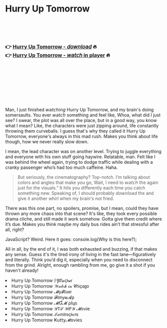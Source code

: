 <h1>Hurry Up Tomorrow</h1>

<br><br><br>

<h3>👉 <a href="https://Wades-deblaterctha1975.github.io/dblorkdmio/">Hurry Up Tomorrow - 𝘥𝘰𝘸𝘯𝘭𝘰𝘢𝘥</a> 🔥<br>
👉 <a href="https://Wades-deblaterctha1975.github.io/dblorkdmio/">Hurry Up Tomorrow - 𝘸𝘢𝘵𝘤𝘩 in player</a> 🔥
</h3>



<br><br><br><br><br><br><br>


Man, I just finished 𝘸𝘢𝘵𝘤𝘩𝘪𝘯𝘨 Hurry Up Tomorrow, and my brain's doing somersaults. You ever 𝘸𝘢𝘵𝘤𝘩 something and feel like, Whoa, what did I just see? I swear, the plot was all over the place, but in a good way, you know what I mean? Like, the characters were just zipping around, life constantly throwing them curveballs. I guess that's why they called it Hurry Up Tomorrow, everyone's always in this mad rush. Makes you think about life though, how we never really slow down.

I mean, the lead character was on another level. Trying to juggle everything and everyone with his own stuff going haywire. Relatable, man. Felt like I was behind the wheel again, trying to dodge traffic while dealing with a cranky passenger who’s had too much caffeine. Haha.

> But seriously, the cinematography? Top-notch. I’m talking about colors and angles that make you go, Wait, I need to 𝘸𝘢𝘵𝘤𝘩 the   again just for the visuals.” It hits you differently each time you catch something new. Speaking of, I should probably 𝘥𝘰𝘸𝘯𝘭𝘰𝘢𝘥 the   and give it another whirl when my brain's not fried.

There was this one part, no spoilers, promise, but I mean, could they have thrown any more chaos into that scene? It's like, they took every possible drama cliche, and still made it work somehow. Gotta give them credit where it’s due. Makes you think maybe my daily bus rides ain’t that stressful after all, right?

JavaScript? Weird. Here it goes: console.log(Why is this here?);

All in all, by the end of it, I was both exhausted and buzzing, if that makes any sense. Guess it's the tired irony of living in the fast lane—figuratively and literally. Think you’d dig it, especially when you need to disconnect from the grind. Alright, enough rambling from me, go give it a shot if you haven't already!

<li>Hurry Up Tomorrow 𝙿Ꞵť𝗅𝓸ç𝗄𝓮𝗋</li>
<li>Hurry Up Tomorrow 𝒲𝒶𝓉𝒸𝒽 𝒾𝓃 𝓒𝗁𝗂ç𝖺𝗀𝗈</li>
<li>Hurry Up Tomorrow 𝓜𝗒𝓕𝗅𝗂𝗑𝖾𝗋</li>
<li>Hurry Up Tomorrow 𝓕𝗂𝗅𝗆𝗒𝗐𝓐ρ</li>
<li>Hurry Up Tomorrow 𝓜Ɠ𝓜 ρ𝗅ų𝗌</li>
<li>Hurry Up Tomorrow 𝒴𝖳𝒮 𝒴𝖨𝖥𝒴 𝓜𝗈ν𝗂𝖾</li>
<li>Hurry Up Tomorrow 𝒯𝒶𝗆𝗂𝗅𝗋𝗈ç𝗄𝑒𝗋𝗌</li>
<li>Hurry Up Tomorrow Ҝ𝗎𝗍𝗍𝗒𝓜𝗈ν𝗂𝖾𝗌</li>
